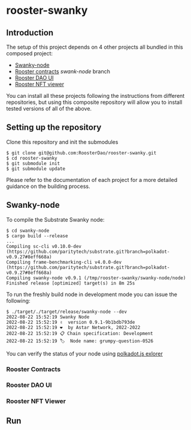 # rooster-swanky

## Introduction

The setup of this project depends on 4 other projects all bundled in this composed project:
* [Swanky-node](https://github.com/AstarNetwork/swanky-node)
* [Rooster contracts](https://github.com/RoosterDao/rooster-contracts) *swank-node* branch
* [Rooster DAO UI](https://github.com/RoosterDao/rooster-dao-ui) 
* [Rooster NFT viewer]()

You can install all these projects following the instructions from different repositories, but using this composite repository will allow you to install tested versions of all of the above.

## Setting up the repository

Clone this repository and init the submodules

    $ git clone git@github.com:RoosterDao/rooster-swanky.git
    $ cd rooster-swanky
    $ git submodule init
    $ git submodule update

Please refer to the documentation of each project for a more detailed guidance on the building process.

## Swanky-node

To compile the Substrate Swanky node:

    $ cd swanky-node
    $ cargo build --release
    ...
    Compiling sc-cli v0.10.0-dev (https://github.com/paritytech/substrate.git?branch=polkadot-v0.9.27#8eff668a)
    Compiling frame-benchmarking-cli v4.0.0-dev (https://github.com/paritytech/substrate.git?branch=polkadot-v0.9.27#8eff668a)
    Compiling swanky-node v0.9.1 (/tmp/rooster-swanky/swanky-node/node)
    Finished release [optimized] target(s) in 8m 25s

    
To run the freshly build node in development mode you can issue the following:

    $ ./target/./target/release/swanky-node --dev
    2022-08-22 15:52:19 Swanky Node    
    2022-08-22 15:52:19 ✌️  version 0.9.1-9b1bdb793de    
    2022-08-22 15:52:19 ❤️  by Astar Network, 2022-2022    
    2022-08-22 15:52:19 📋 Chain specification: Development    
    2022-08-22 15:52:19 🏷  Node name: grumpy-question-0526    

You can verify the status of your node using [polkadot.js exlorer](https://polkadot.js.org/apps/?rpc=ws%3A%2F%2F127.0.0.1%3A9944#/explorer)


### Rooster Contracts

### Rooster DAO UI

### Rooster NFT Viewer

## Run

